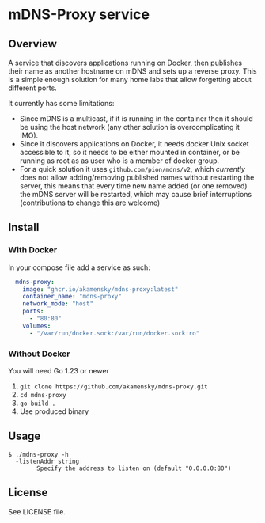 # mDNS-Proxy service

## Overview

A service that discovers applications running on Docker, then publishes their name as another hostname on mDNS and sets up a reverse proxy. 
This is a simple enough solution for many home labs that allow forgetting about different ports.

It currently has some limitations:

- Since mDNS is a multicast, if it is running in the container then it should be using the host network (any other solution is overcomplicating it IMO).
- Since it discovers applications on Docker, it needs docker Unix socket accessible to it, so it needs to be either mounted in container, or be running as root as as user who is a member of docker group.
- For a quick solution it uses `github.com/pion/mdns/v2`, which _currently_ does not allow adding/removing published names without restarting the server, this means that every time new name added (or one removed) the mDNS server will be restarted, which may cause brief interruptions (contributions to change this are welcome)

## Install

### With Docker

In your compose file add a service as such:

```yaml
  mdns-proxy:
    image: "ghcr.io/akamensky/mdns-proxy:latest"
    container_name: "mdns-proxy"
    network_mode: "host"
    ports:
      - "80:80"
    volumes:
      - "/var/run/docker.sock:/var/run/docker.sock:ro"
```

### Without Docker

You will need Go 1.23 or newer

1. `git clone https://github.com/akamensky/mdns-proxy.git`
2. `cd mdns-proxy`
3. `go build .`
4. Use produced binary

## Usage

```
$ ./mdns-proxy -h
  -listenAddr string
    	Specify the address to listen on (default "0.0.0.0:80")
```

## License

See LICENSE file.
